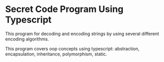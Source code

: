 # Secret Code Program Using Typescript 

This program for decoding and encoding strings by using several different encoding algorithms.

This program covers oop concepts using typescript:
 abstraction, encapsulation, inheritance, polymorphism, static.

